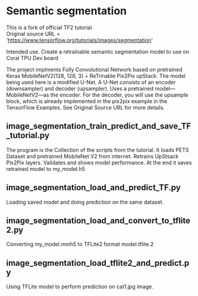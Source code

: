 # Semantic segmentation 
This is a fork of official TF2 tutorial <BR>
Original source URL = 'https://www.tensorflow.org/tutorials/images/segmentation' <BR>

Intended use. Create a retrainable semantic segmentation model to use on Coral TPU Dev board <BR>

The project implments Fully Convolutional Network based on pretrained Keras MobileNetV2(128, 128, 3) + ReTrinable Pix2Pix upStack.
The model being used here is a modified U-Net. A U-Net consists of an encoder (downsampler) and decoder (upsampler). Uses a pretrained model—MobileNetV2—as the encoder. For the decoder, you will use the upsample block, which is already implemented in the pix2pix example in the TensorFlow Examples.
See Original Source URL for more details.

## image_segmentation_train_predict_and_save_TF_tutorial.py   <BR>
The program is the Collection of the scripts from the tutorial. 
It loads PETS Dataset and pretrained MobileNet V2 from internet.
Retrains UpStsack Pix2Pix layers.
Validates and shows model performance.
At the end it saves retrained model to my_model.h5

## image_segmentation_load_and_predict_TF.py <BR>
Loading saved model and doing prediction on the same dataset.
 
## image_segmentation_load_and_convert_to_tflite2.py <BR>  
Converting my_model.mmh5 to TFLite2 format model.tflite.2

## image_segmentation_load_tflite2_and_predict.py  <BR>
Using TFLite model to perform prediction on cat1.jpg image.
<BR>
<BR>

